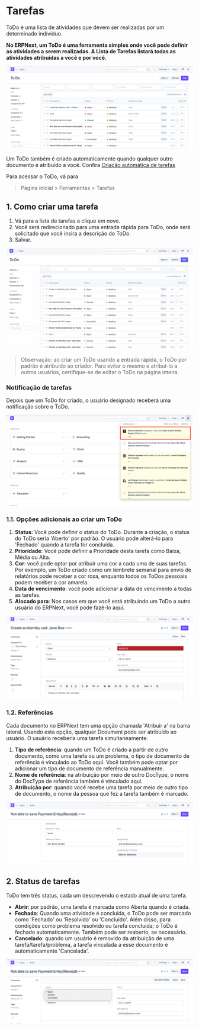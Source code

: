 # Tarefas



ToDo é uma lista de atividades que devem ser realizadas por um determinado indivíduo.


**No ERPNext, um ToDo é uma ferramenta simples onde você pode definir as atividades a serem realizadas. A Lista de Tarefas listará todas as atividades atribuídas a você e por você.**


![ToDo](/files/using-to-do-1.png)


Um ToDo também é criado automaticamente quando qualquer outro documento é atribuído a você. Confira [Criação automática de tarefas](/docs/pt/using-erpnext/articles/todo-auto-creation)


Para acessar o ToDo, vá para



> 
> Página inicial > Ferramentas > Tarefas
> 
> 
> 


## 1. Como criar uma tarefa


1. Vá para a lista de tarefas e clique em novo.
2. Você será redirecionado para uma entrada rápida para ToDo, onde será solicitado que você insira a descrição do ToDo.
3. Salvar.


![ToDo](/files/using-to-do-2.gif)



> 
> Observação: ao criar um ToDo usando a entrada rápida, o ToDo por padrão é atribuído ao criador. Para evitar o mesmo e atribuí-lo a outros usuários, certifique-se de editar o ToDo na página inteira.
> 
> 
> 


### Notificação de tarefas


Depois que um ToDo for criado, o usuário designado receberá uma notificação sobre o ToDo.


![ToDo](/files/using-todo-notification.png)


### 1.1. Opções adicionais ao criar um ToDo


1. **Status**: Você pode definir o status do ToDo. Durante a criação, o status do ToDo seria 'Aberto' por padrão. O usuário pode alterá-lo para 'Fechado' quando a tarefa for concluída.
2. **Prioridade**: Você pode definir a Prioridade desta tarefa como Baixa, Média ou Alta.
3. **Cor**: você pode optar por atribuir uma cor a cada uma de suas tarefas. Por exemplo, um ToDo criado como um lembrete semanal para envio de relatórios pode receber a cor roxa, enquanto todos os ToDos pessoais podem receber a cor amarela.
4. **Data de vencimento**: você pode adicionar a data de vencimento a todas as tarefas.
5. **Alocado para**: Nos casos em que você está atribuindo um ToDo a outro usuário do ERPNext, você pode fazê-lo aqui.


![ToDo](/files/using-to-do-3.png)


### 1.2. Referências


Cada documento no ERPNext tem uma opção chamada 'Atribuir a' na barra lateral. Usando esta opção, qualquer Dcoument pode ser atribuído ao usuário. O usuário receberia uma tarefa simultaneamente.


1. **Tipo de referência**: quando um ToDo é criado a partir de outro documento, como uma tarefa ou um problema, o tipo de documento de referência é vinculado ao ToDo aqui. Você também pode optar por adicionar um tipo de documento de referência manualmente.
2. **Nome de referência**: na atribuição por meio de outro DocType, o nome do DocType de referência também é vinculado aqui.
3. **Atribuição por**: quando você recebe uma tarefa por meio de outro tipo de documento, o nome da pessoa que fez a tarefa também é marcado.


![ToDo](/files/using-to-do-4.png)


## 2. Status de tarefas


ToDo tem três status, cada um descrevendo o estado atual de uma tarefa.


* **Abrir**: por padrão, uma tarefa é marcada como Aberta quando é criada.
* **Fechado**: Quando uma atividade é concluída, o ToDo pode ser marcado como 'Fechado' ou 'Resolvido' ou 'Concluído'. Além disso, para condições como problema resolvido ou tarefa concluída; o ToDo é fechado automaticamente. Também pode ser reaberto, se necessário.
* **Cancelado**: quando um usuário é removido da atribuição de uma tarefa/tarefa/problema, a tarefa vinculada a esse documento é automaticamente 'Cancelada'.


![ToDo](/files/using-to-do-5.png)



